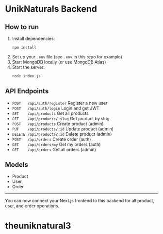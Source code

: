 # UnikNaturals Backend

## How to run

1. Install dependencies:
   ```bash
   npm install
   ```
2. Set up your `.env` file (see `.env` in this repo for example)
3. Start MongoDB locally (or use MongoDB Atlas)
4. Start the server:
   ```bash
   node index.js
   ```

## API Endpoints

- `POST   /api/auth/register`   Register a new user
- `POST   /api/auth/login`      Login and get JWT
- `GET    /api/products`        Get all products
- `GET    /api/products/:slug`  Get product by slug
- `POST   /api/products`        Create product (admin)
- `PUT    /api/products/:id`    Update product (admin)
- `DELETE /api/products/:id`    Delete product (admin)
- `POST   /api/orders`          Create order (auth)
- `GET    /api/orders/my`       Get my orders (auth)
- `GET    /api/orders`          Get all orders (admin)

## Models
- Product
- User
- Order

---

You can now connect your Next.js frontend to this backend for all product, user, and order operations.
# theuniknatural3

